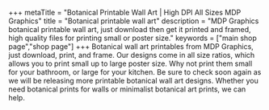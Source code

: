 +++
metaTitle = "Botanical Printable Wall Art | High DPI All Sizes MDP Graphics"
title = "Botanical printable wall art"
description = "MDP Graphics botanical printable wall art, just download then get it printed and framed, high quality files for printing small or poster size."
keywords = ["main shop page","shop page"]
+++
Botanical wall art printables from MDP Graphics, just download, print, and frame. Our designs come in all size ratios, which allows you to print small up to large poster size. Why not print them small for your bathroom, or large for your kitchen. Be sure to check soon again as we will be releasing more printable botanical wall art designs. Whether you need botanical prints for walls or minimalist botanical art prints, we can help.